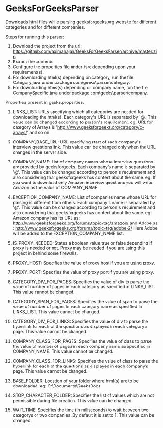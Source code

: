 GeeksForGeeksParser
===================

Downloads html files while parsing geeksforgeeks.org website for different categories and for different companies.

Steps for running this parser:
1. Download the project from the url: https://github.com/abimahajan/GeeksForGeeksParser/archive/master.zip
2. Extract the contents.
3. Configure the properties file under /src depending upon your requirement(s).
4. For downloading html(s) depending on category, run the file Category.java under package com\geeks\parser\category.
5. For downloading htms(s) depending on company name, run the file CompanySpecific.java under package com\geeks\parser\company.




Properties present in geeks.properties:
1. LINKS_LIST: URLs specifying which all categories are needed for downloading the html(s). Each category's URL is separated by '@'. This value can be changed according to person's requirement.
eg: URL for category of Arrays is 'http://www.geeksforgeeks.org/category/c-arrays/' and so on.

2. COMPANY_BASE_URL: URL specifying start of each company's interview questions link. This value can be changed only when the URL changes in the server side.

3. COMPANY_NAME: List of company names whose interview questions are provided by geeksforgeeks. Each company's name is separated by '@'. This value can be changed according to person's requirement and also considering that geeksforgeeks has content about the same.
eg: If you want to download only Amazon interview questions you will write Amazon as the value of COMPANY_NAME.

4. EXCEPTION_COMPANY_NAME: List of companies name whose URL for parsing is different from others. Each company's name is separated by '@'. This value can be changed according to person's requirement and also considering that geeksforgeeks has content about the same. 
eg: Amazon company has its URL as: http://www.geeksforgeeks.org/forums/topic-tag/amazon/
and Adobe as : http://www.geeksforgeeks.org/forums/topic-tag/adobe-2/
Here Adobe will be added to the EXCEPTION_COMPANY_NAME list.

5. IS_PROXY_NEEDED: States a boolean value true or false depending if proxy is needed or not. Proxy may be needed if you are using this project in behind some firewalls.

6. PROXY_HOST: Specifies the value of proxy host if you are using proxy.

7. PROXY_PORT: Specifies the value of proxy port if you are using proxy.

8. CATEGORY_DIV_FOR_PAGES: Specifies the value of div to parse the value of number of pages in each category as specified in LINKS_LIST. This value cannot be changed.

9. CATEGORY_SPAN_FOR_PAGES: Specifies the value of span to parse the value of number of pages in each category name as specified in LINKS_LIST. This value cannot be changed.

10. CATEGORY_DIV_FOR_LINKS: Specifies the value of div to parse the hyperlink for each of the questions as displayed in each category's page. This value cannot be changed.

11. COMPANY_CLASS_FOR_PAGES: Specifies the value of class to parse the value of number of pages in each company name as specified in COMPANY_NAME. This value cannot be changed.

12. COMPANY_CLASS_FOR_LINKS: Specifies the value of class to parse the hyperlink for each of the questions as displayed in each company's page. This value cannot be changed.

13. BASE_FOLDER: Location of your folder where html(s) are to be downloaded.
eg: C:\Documents\GeeksDocs

14. STOP_CHARACTER_FOLDER: Specifies the list of values which are not permissible during file creation. This value can be changed.

15. WAIT_TIME: Specifies the time (in miliseconds) to wait between two categorys or two companies. By default it is set to 1. This value can be changed.

